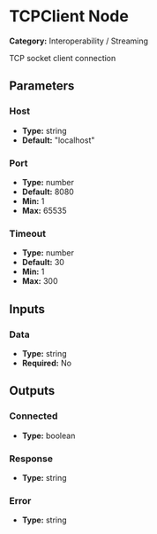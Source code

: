 
# TCPClient Node

**Category:** Interoperability / Streaming

TCP socket client connection

## Parameters


### Host
- **Type:** string
- **Default:** "localhost"





### Port
- **Type:** number
- **Default:** 8080
- **Min:** 1
- **Max:** 65535



### Timeout
- **Type:** number
- **Default:** 30
- **Min:** 1
- **Max:** 300



## Inputs


### Data
- **Type:** string
- **Required:** No



## Outputs


### Connected
- **Type:** boolean



### Response
- **Type:** string



### Error
- **Type:** string




